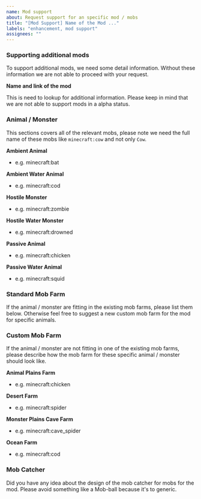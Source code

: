 ```yaml
---
name: Mod support
about: Request support for an specific mod / mobs
title: "[Mod Support] Name of the Mod ..."
labels: "enhancement, mod support"
assignees: ""
---
```


### Supporting additional mods

To support additional mods, we need some detail information.
Without these information we are not able to proceed with your request.

**Name and link of the mod**

This is need to lookup for additional information. Please keep in mind that we are not able to
support mods in a alpha status.

### Animal / Monster

This sections covers all of the relevant mobs, please note we need the full name of these mobs
like `minecraft:cow` and not only `Cow`.

**Ambient Animal**

- e.g. minecraft:bat

**Ambient Water Animal**

- e.g. minecraft:cod

**Hostile Monster**

- e.g. minecraft:zombie

**Hostile Water Monster**

- e.g. minecraft:drowned

**Passive Animal**

- e.g. minecraft:chicken

**Passive Water Animal**

- e.g. minecraft:squid

### Standard Mob Farm

If the animal / monster are fitting in the existing mob farms, please list them below.
Otherwise feel free to suggest a new custom mob farm for the mod for specific animals.

### Custom Mob Farm

If the animal / monster are not fitting in one of the existing mob farms,
please describe how the mob farm for these specific animal / monster should look like.

**Animal Plains Farm**

- e.g. minecraft:chicken

**Desert Farm**

- e.g. minecraft:spider

**Monster Plains Cave Farm**

- e.g. minecraft:cave_spider

**Ocean Farm**

- e.g. minecraft:cod

### Mob Catcher

Did you have any idea about the design of the mob catcher for mobs for the mod.
Please avoid something like a Mob-ball because it's to generic.
